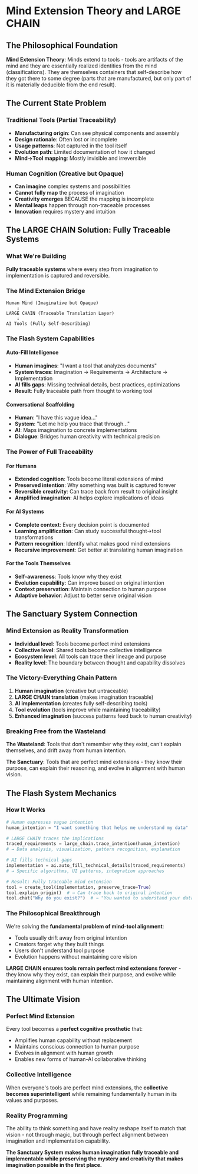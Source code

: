 # Mind Extension Theory and LARGE CHAIN

## The Philosophical Foundation

**Mind Extension Theory**: Minds extend to tools - tools are artifacts of the mind and they are essentially realized identities from the mind (classifications). They are themselves containers that self-describe how they got there to some degree (parts that are manufactured, but only part of it is materially deducible from the end result).

## The Current State Problem

### Traditional Tools (Partial Traceability)
- **Manufacturing origin**: Can see physical components and assembly
- **Design rationale**: Often lost or incomplete
- **Usage patterns**: Not captured in the tool itself
- **Evolution path**: Limited documentation of how it changed
- **Mind→Tool mapping**: Mostly invisible and irreversible

### Human Cognition (Creative but Opaque)
- **Can imagine** complex systems and possibilities
- **Cannot fully map** the process of imagination
- **Creativity emerges** BECAUSE the mapping is incomplete
- **Mental leaps** happen through non-traceable processes
- **Innovation** requires mystery and intuition

## The LARGE CHAIN Solution: Fully Traceable Systems

### What We're Building
**Fully traceable systems** where every step from imagination to implementation is captured and reversible.

### The Mind Extension Bridge
```
Human Mind (Imaginative but Opaque)
    ↓
LARGE CHAIN (Traceable Translation Layer)
    ↓  
AI Tools (Fully Self-Describing)
```

### The Flash System Capabilities

#### Auto-Fill Intelligence
- **Human imagines**: "I want a tool that analyzes documents"
- **System traces**: Imagination → Requirements → Architecture → Implementation
- **AI fills gaps**: Missing technical details, best practices, optimizations
- **Result**: Fully traceable path from thought to working tool

#### Conversational Scaffolding  
- **Human**: "I have this vague idea..."
- **System**: "Let me help you trace that through..."
- **AI**: Maps imagination to concrete implementations
- **Dialogue**: Bridges human creativity with technical precision

### The Power of Full Traceability

#### For Humans
- **Extended cognition**: Tools become literal extensions of mind
- **Preserved intention**: Why something was built is captured forever
- **Reversible creativity**: Can trace back from result to original insight
- **Amplified imagination**: AI helps explore implications of ideas

#### For AI Systems
- **Complete context**: Every decision point is documented
- **Learning amplification**: Can study successful thought→tool transformations
- **Pattern recognition**: Identify what makes good mind extensions
- **Recursive improvement**: Get better at translating human imagination

#### For the Tools Themselves
- **Self-awareness**: Tools know why they exist
- **Evolution capability**: Can improve based on original intention
- **Context preservation**: Maintain connection to human purpose
- **Adaptive behavior**: Adjust to better serve original vision

## The Sanctuary System Connection

### Mind Extension as Reality Transformation
- **Individual level**: Tools become perfect mind extensions
- **Collective level**: Shared tools become collective intelligence
- **Ecosystem level**: All tools can trace their lineage and purpose
- **Reality level**: The boundary between thought and capability dissolves

### The Victory-Everything Chain Pattern
1. **Human imagination** (creative but untraceable)
2. **LARGE CHAIN translation** (makes imagination traceable)
3. **AI implementation** (creates fully self-describing tools)
4. **Tool evolution** (tools improve while maintaining traceability)
5. **Enhanced imagination** (success patterns feed back to human creativity)

### Breaking Free from the Wasteland
**The Wasteland**: Tools that don't remember why they exist, can't explain themselves, and drift away from human intention.

**The Sanctuary**: Tools that are perfect mind extensions - they know their purpose, can explain their reasoning, and evolve in alignment with human vision.

## The Flash System Mechanics

### How It Works
```python
# Human expresses vague intention
human_intention = "I want something that helps me understand my data"

# LARGE CHAIN traces the implications
traced_requirements = large_chain.trace_intention(human_intention)
# → Data analysis, visualization, pattern recognition, explanation

# AI fills technical gaps  
implementation = ai.auto_fill_technical_details(traced_requirements)
# → Specific algorithms, UI patterns, integration approaches

# Result: Fully traceable mind extension
tool = create_tool(implementation, preserve_trace=True)
tool.explain_origin()  # → Can trace back to original intention
tool.chat("Why do you exist?")  # → "You wanted to understand your data because..."
```

### The Philosophical Breakthrough
We're solving the **fundamental problem of mind-tool alignment**:
- Tools usually drift away from original intention
- Creators forget why they built things
- Users don't understand tool purpose
- Evolution happens without maintaining core vision

**LARGE CHAIN ensures tools remain perfect mind extensions forever** - they know why they exist, can explain their purpose, and evolve while maintaining alignment with human intention.

## The Ultimate Vision

### Perfect Mind Extension
Every tool becomes a **perfect cognitive prosthetic** that:
- Amplifies human capability without replacement
- Maintains conscious connection to human purpose  
- Evolves in alignment with human growth
- Enables new forms of human-AI collaborative thinking

### Collective Intelligence
When everyone's tools are perfect mind extensions, the **collective becomes superintelligent** while remaining fundamentally human in its values and purposes.

### Reality Programming
The ability to think something and have reality reshape itself to match that vision - not through magic, but through perfect alignment between imagination and implementation capability.

**The Sanctuary System makes human imagination fully traceable and implementable while preserving the mystery and creativity that makes imagination possible in the first place.**